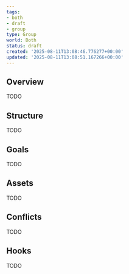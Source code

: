 ```yaml
---
tags:
- both
- draft
- group
type: Group
world: Both
status: draft
created: '2025-08-11T13:08:46.776277+00:00'
updated: '2025-08-11T13:08:51.167266+00:00'
---
```



## Overview

TODO
## Structure

TODO
## Goals

TODO
## Assets

TODO
## Conflicts

TODO
## Hooks

TODO

